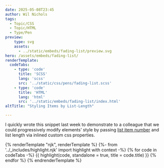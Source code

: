 ```yaml
---
date: 2025-05-08T23:45
author: Wil Nichols
tags:
  - Topic/CSS
  - Topic/HTML
  - Type/Pen
preview: 
    type: svg
    assets: 
      - ../static/embeds/fading-list/preview.svg
hero: /assets/embeds/fading-list/
renderTemplate:
  codeTabs: 
    - type: 'code'
      title: 'SCSS'
      lang: 'scss'
      src: '../static/css/pens/fading-list.scss'
    - type: 'code'
      title: 'HTML'
      lang: 'html'
      src: '../static/embeds/fading-list/index.html'
altTitle: "Styling Items by List-Length"

---
```

I quickly wrote this snippet last week to demonstrate to a colleague that we could progressively modify elements’ style by passing [list item number](https://legacy.reactjs.org/docs/lists-and-keys.html) and list length via inlined custom css properties. 

{% renderTemplate "njk", renderTemplate %}
  {%- from '../_includes/highlight.njk' import highlight with context -%}
  {% for code in codeTabs -%}
      {{ highlight(code, standalone = true, title = code.title) }}
  {% endfor %}
{% endrenderTemplate %}
